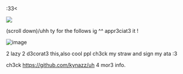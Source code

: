   :33< 

![](https://komarev.com/ghpvc/?username=your-github-username&style=flat-square)
  
  (scroll down)/uhh ty for the follows ig ^^ appr3ciat3 it !

 ![image](https://github.com/user-attachments/assets/a7a8446d-bc50-4c26-a1a7-d01402bbf623)




2 lazy 2 d3corat3 this,also cool ppl ch3ck my straw and sign my ata :3

ch3ck https://github.com/kynazz/uh 4 mor3 info.
